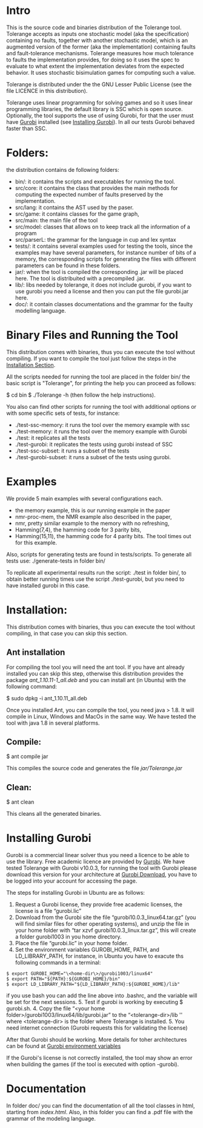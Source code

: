 # Intro

This is the source code and binaries distribution of the Tolerange tool. Tolerange accepts as inputs one stochastic model (aka the specification) containing  no faults, together with 
another stochastic model,  which is an augmented version of the former (aka the implementation)  containing faults and fault-tolerance mechanisms. Tolerange measures how much tolerance to faults the implementation provides, for doing so it uses the spec to evaluate to what extent the implementation deviates from the expected behavior. It uses stochastic bisimulation games for computing such a value. 

Tolerange is distributed under the the GNU Lesser Public License (see the file LICENCE in this distribution). 

Tolerange uses linear programming for solving games and so it uses linear programming libraries, the default library is SSC which is open source. Optionally, the tool supports the use of
using Gurobi, for that the user must have [Gurobi](https://gurobi.com) installed (see [Installing Gurobi](#installing-gurobi)). In all our tests Gurobi behaved faster than SSC. 

# Folders:

the distribution contains de following folders:

* bin/: it contains the scripts and executables for running the tool.
* src/core: it contains the class that provides the main methods for computing the expected number of faults preserved by the implementation.
* src/lang: it contains the AST used by the paser.
* src/game: it contains classes for the game graph, 
* src/main: the main file of the tool
* src/model: classes that allows on to keep track all the information of a program  
* src/parserL: the grammar for the language in cup and lex syntax
* tests/: it contains several examples used for testing the tools, since the examples may have several parameters, for instance number of bits of a memory, the corresponding scripts for 
	  generating the files with different parameters can be found in these folders.
* jar/: when the tool is compiled the corresponding .jar will be placed here. The tool is distribuited with a precompiled .jar.
* lib/: libs needed by tolerange, it does not include gurobi, if you want to use gurobi you need a license and then you can put the file gurobi.jar here.
* doc/: it contain classes documentations and the grammar for the faulty modelling language.

# Binary Files and Running the Tool
This distribution comes with binaries, thus you can execute the tool without compiling. If you want to compile the tool just follow the steps in the [Installation Section](#installation).

All the scripts needed for running the tool are placed in the folder bin/ the basic script is "Tolerange", for printing the help you can
proceed as follows:

$ cd bin
$ ./Tolerange -h (then follow the help instructions). 

You also can find other scripts for running the tool with additional options or with some specific sets of tests, for instance:

* ./test-ssc-memory: it runs the tool over the memory example with ssc
* ./test-memory: it runs the tool over the memory example with Gurobi 
* ./test: it replicates all the tests 
* ./test-gurobi: it replicates the tests using gurobi instead of SSC
* ./test-ssc-subset: it runs a subset of the tests
* ./test-gurobi-subset: it runs a subset of the tests using gurobi.

# Examples
We provide 5 main examples with several configurations each.

* the memory example, this is our running example in the paper
* nmr-proc-mem, the NMR example also described in the paper,
* nmr, pretty similar example to the memory with no refreshing,
* Hamming(7,4), the hamming code for 3 parity bits,
* Hamming(15,11), the hamming code for 4 parity bits. The tool times out for this example.


Also, scripts for generating tests are found in tests/scripts. To generate all tests use:
./generate-tests in folder bin/

To replicate all experimental results run the script: ./test in folder bin/, to obtain better running times use the script ./test-gurobi, but you need to have installed gurobi in this case.


# Installation:
This distribution comes with binaries, thus you can execute the tool without compiling, in that case you can skip this section.

## Ant installation
For compiling the tool you will need the ant tool. If you have ant already installed you can skip this step, otherwise this distribution provides the package *ant_1.10.11-1_all.deb* and you can install ant (in Ubuntu) 
with the following command:

$ sudo dpkg -i ant_1.10.11_all.deb

Once you installed Ant, you can compile the tool, you need java > 1.8. It will compile in Linux, Windows and MacOs in the same way. We have tested the tool with java 1.8 in several platforms.

## Compile:
$ ant compile jar

This compiles the source code and generates the file *jar/Tolerange.jar*

## Clean:
$ ant clean

This cleans all the generated  binaries.

# Installing Gurobi

Gurobi is a commercial linear solver thus you need a licence to be able to use the library. Free academic licence are provided by [Gurobi](www.gurobi.com).
We have tested Tolerange with Gurobi v10.0.3, for running the tool with Gurobi please download this version for your architecture at [Gurobi Download](https://www.gurobi.com/downloads/), you have to be logged into your account for accessing the page.

The steps for installing Gurobi in Ubuntu are as follows:

1. Request a Gurobi license, they provide free academic licenses, the license is a file “gurobi.lic”
2. Download from the Gurobi site the file “gurobi10.0.3_linux64.tar.gz” (you will find similar files for other operating systems), and unzip the file in your home  folder with “tar xzvf gurobi10.0.3_linux.tar.gz”, this will create a folder gurobi1003 in you home directory.
3. Place the file “gurobi.lic” in your home folder.
4. Set the environment variables GUROBI_HOME, PATH, and LD_LIBRARY_PATH, for instance, in Ubuntu you have to exacute ths following commands in a terminal:
```console
$ export GUROBI_HOME="\<home-dir\>/gurobi1003/linux64"
$ export PATH="${PATH}:${GUROBI_HOME}/bin"
$ export LD_LIBRARY_PATH="${LD_LIBRARY_PATH}:${GUROBI_HOME}/lib"
```
if you use bash you can add the line above into .bashrc, and the variable will be set for the next sessions. 
5. Test if gurobi is working by executing $ gurobi.sh. 
4. Copy the file “\<your home folder\>/gurobi1003/linux64/lib/gurobi.jar” to the “\<tolerange-dir\>/lib '' where \<tolerange-dir\> is the folder where Tolerange is installed.
5. You need internet connection (Gurobi requests this for validating the license)


After that Gurobi should be working.  More details for toher architectures can be found at [Gurobi environment variables](https://support.gurobi.com/hc/en-us/articles/13443862111761-How-do-I-set-system-environment-variables-for-Gurobi-)

If the Gurobi's license is not correctly installed, the tool may show an error when building the games (if the tool is executed with option -gurobi).

# Documentation
In folder doc/ you can find the documentation of  all the tool classes in html, starting from *index.html*. Also, in this folder you can find a .pdf file with the grammar
of the modeling language. 
